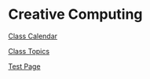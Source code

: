 # Creative Computing

[Class Calendar](calendar.html)

[Class Topics](topics.html)

[Test Page](test.html)
